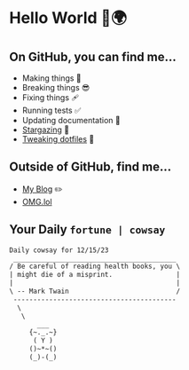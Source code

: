 # Hello World 👋🌍

## On GitHub, you can find me...

- Making things 🧰
- Breaking things 😎
- Fixing things 🩹
- Running tests ✅
- Updating documentation 📝
- [Stargazing](https://github.com/lemonase?tab=stars) 🌟
- [Tweaking dotfiles](https://github.com/lemonase/dotfiles) 📁


## Outside of GitHub, find me...

- [My Blog](https://madjam.dev/) ✏️
- [OMG.lol](https://jam.omg.lol/)

## Your Daily `fortune | cowsay`

```txt
Daily cowsay for 12/15/23
 _________________________________________
/ Be careful of reading health books, you \
| might die of a misprint.                |
|                                         |
\ -- Mark Twain                           /
 -----------------------------------------
  \
   \
       ___  
     {~._.~}
      ( Y )
     ()~*~()   
     (_)-(_)   
```
